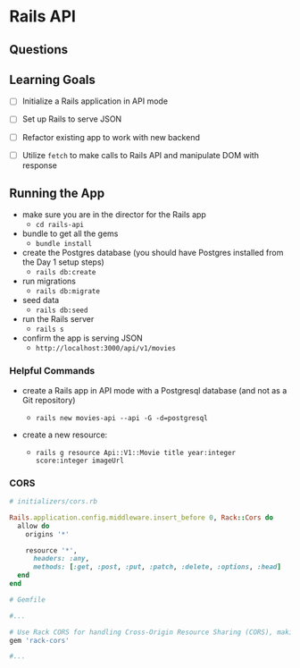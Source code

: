 
# Rails API

## Questions

## Learning Goals

- [ ] Initialize a Rails application in API mode
- [ ] Set up Rails to serve JSON
- [ ] Refactor existing app to work with new backend
- [ ] Utilize `fetch` to make calls to Rails API and manipulate DOM with response


## Running the App 

* make sure you are in the director for the Rails app
  * `cd rails-api`
* bundle to get all the gems
  * `bundle install`
* create the Postgres database (you should have Postgres installed from the Day 1 setup steps)
  * `rails db:create`
* run migrations
  * `rails db:migrate`
* seed data
  * `rails db:seed`
* run the Rails server
  * `rails s`
* confirm the app is serving JSON
  * `http://localhost:3000/api/v1/movies`

### Helpful Commands

* create a Rails app in API mode with a Postgresql database (and not as a Git repository)
  * `rails new movies-api --api -G -d=postgresql`


* create a new resource:
  * `rails g resource Api::V1::Movie title year:integer score:integer imageUrl`

### CORS

```ruby
# initializers/cors.rb

Rails.application.config.middleware.insert_before 0, Rack::Cors do
  allow do
    origins '*'

    resource '*',
      headers: :any,
      methods: [:get, :post, :put, :patch, :delete, :options, :head]
  end
end
```

```ruby
# Gemfile

#...

# Use Rack CORS for handling Cross-Origin Resource Sharing (CORS), making cross-origin AJAX possible
gem 'rack-cors'

#...
```